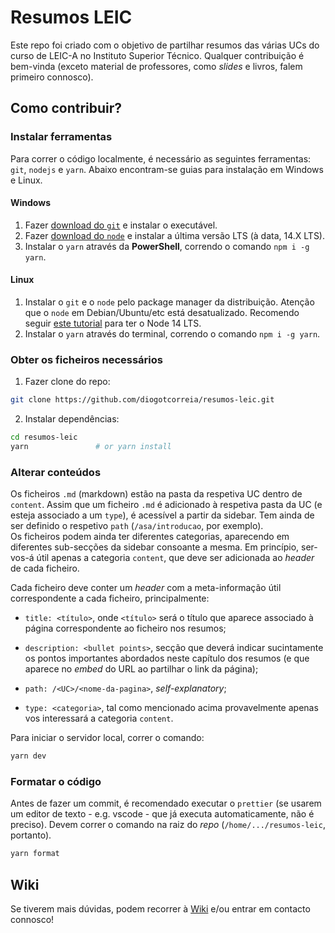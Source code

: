 # Resumos LEIC

Este repo foi criado com o objetivo de partilhar resumos das várias UCs
do curso de LEIC-A no Instituto Superior Técnico. Qualquer contribuição é bem-vinda (exceto material de professores, como _slides_ e livros, falem primeiro connosco).

## Como contribuir?

### Instalar ferramentas

Para correr o código localmente, é necessário as seguintes ferramentas: `git`, `nodejs` e `yarn`.
Abaixo encontram-se guias para instalação em Windows e Linux.

#### Windows

1. Fazer [download do `git`](http://git-scm.com/) e instalar o executável.
2. Fazer [download do `node`](https://nodejs.org/en/) e instalar a última versão LTS (à data, 14.X LTS).
3. Instalar o `yarn` através da **PowerShell**, correndo o comando `npm i -g yarn`.

#### Linux

1. Instalar o `git` e o `node` pelo package manager da distribuição. Atenção que o `node` em Debian/Ubuntu/etc está desatualizado.
   Recomendo seguir [este tutorial](https://www.digitalocean.com/community/tutorials/how-to-install-node-js-on-ubuntu-20-04#option-3-%E2%80%94-installing-node-using-the-node-version-manager) para ter o Node 14 LTS.
2. Instalar o `yarn` através do terminal, correndo o comando `npm i -g yarn`.

### Obter os ficheiros necessários

1. Fazer clone do repo:

  ```bash
  git clone https://github.com/diogotcorreia/resumos-leic.git
  ```

2. Instalar dependências:

```bash
cd resumos-leic
yarn               # or yarn install
```

### Alterar conteúdos

Os ficheiros `.md` (markdown) estão na pasta da respetiva UC dentro de `content`.
Assim que um ficheiro `.md` é adicionado à respetiva pasta da UC (e esteja associado a um `type`), é acessível a partir da sidebar. Tem ainda de ser definido o respetivo `path` (`/asa/introducao`, por exemplo).  
Os ficheiros podem ainda ter diferentes categorias, aparecendo em diferentes sub-secções da sidebar consoante a mesma. Em princípio, ser-vos-á útil apenas a categoria `content`, que deve ser adicionada ao _header_ de cada ficheiro.

Cada ficheiro deve conter um _header_ com a meta-informação útil correspondente a cada ficheiro, principalmente:

- `title: <título>`, onde `<título>` será o título que aparece associado à página correspondente ao ficheiro nos resumos;

- `description: <bullet points>`, secção que deverá indicar sucintamente os pontos importantes abordados neste capítulo dos resumos (e que aparece no _embed_ do URL ao partilhar o link da página);

- `path: /<UC>/<nome-da-pagina>`, _self-explanatory_;

- `type: <categoria>`, tal como mencionado acima provavelmente apenas vos interessará a categoria `content`.

Para iniciar o servidor local, correr o comando:

```bash
yarn dev
```

### Formatar o código

Antes de fazer um commit, é recomendado executar o `prettier` (se usarem um editor de texto - e.g. vscode - que já executa automaticamente, não é preciso). Devem correr o comando na raiz do _repo_ (`/home/.../resumos-leic`, portanto).

```bash
yarn format
```

## Wiki

Se tiverem mais dúvidas, podem recorrer à [Wiki](https://github.com/diogotcorreia/resumos-leic/wiki) e/ou entrar em contacto connosco!
